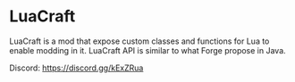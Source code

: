 # LuaCraft

LuaCraft is a mod that expose custom classes and functions for Lua to enable modding in it. LuaCraft API is similar to what Forge propose in Java.

Discord: https://discord.gg/kExZRua
